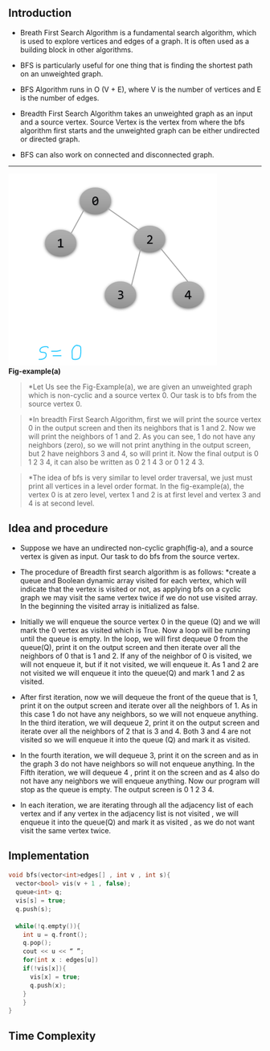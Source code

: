 ## Introduction 

* Breath First Search Algorithm is a fundamental search algorithm, which is used to explore vertices and edges of a graph. It is often used as a building block in other algorithms.

* BFS is particularly useful for one thing that is finding the shortest path on an unweighted graph. <br>

* BFS Algorithm runs in O (V + E), where V is the number of vertices and E is the number of edges.<br>

* Breadth First Search Algorithm takes an unweighted graph as an input and a source vertex. Source Vertex is the vertex from where the bfs algorithm first starts and the unweighted graph can be either undirected or directed graph.<br>

* BFS can also work on connected and disconnected graph.<br>
 ****

![](images/1.png)<br>
**Fig-example(a)**
<br>
> *Let Us see the Fig-Example(a), we are given an unweighted graph which is non-cyclic and a source vertex 0. Our task is to bfs from the source vertex 0.<br>

> *In breadth First Search Algorithm, first we will print the source vertex 0 in the output screen and then its neighbors that is 1 and 2. Now we will print the neighbors of 1 and 2. As you can see, 1 do not have any neighbors (zero), so we will not print anything in the output screen, but 2 have neighbors 3 and 4, so will print it. Now the final output is 0 1 2 3 4, it can also be written as 0 2 1 4 3 or 0 1 2 4 3. <br>

> *The idea of bfs is very similar to level order traversal, we just must print all vertices in a level order format. In the fig-example(a), the vertex 0 is at zero level, vertex 1 and 2 is at first level and vertex 3 and 4 is at second level.


## Idea and procedure
* Suppose we have an undirected non-cyclic graph(fig-a), and a source vertex is given as input. Our task to do bfs from the source vertex. 

* The procedure of Breadth first search algorithm is as follows: 
*create a queue and Boolean dynamic array visited for each vertex, which will indicate that the vertex is visited or not, as applying bfs on a cyclic graph we may visit the same vertex twice if we do not use visited array. In the beginning the visited array is initialized as false.

* Initially we will enqueue the source vertex 0 in the queue (Q) and we will mark the 0 vertex as visited which is True. Now a loop will be running until the queue is empty. In the loop, we will first dequeue 0 from the queue(Q), print it on the output screen and then iterate over all the neighbors of 0 that is 1 and 2. If any of the neighbor of 0 is visited, we will not enqueue it, but if it not visited, we will enqueue it. As 1 and 2 are not visited we will enqueue it into the queue(Q) and mark 1 and 2 as visited.

* After first iteration, now we will dequeue the front of the queue that is 1, print it on the output screen and iterate over all the neighbors of 1. As in this case 1 do not have any neighbors, so we will not enqueue anything. In the third iteration, we will dequeue 2, print it on the output screen and iterate over all the neighbors of 2 that is 3 and 4. Both 3 and 4 are not visited so we will enqueue it into the queue (Q) and mark it as visited. 

* In the fourth iteration, we will dequeue 3, print it on the screen and as in the graph 3 do not have neighbors so will not enqueue anything. In the Fifth iteration, we will dequeue 4 , print it on the screen and as 4 also do not have any neighbors we will enqueue anything. Now our program will stop as the queue is empty. The output screen is 0 1 2 3 4.

* In each iteration, we are iterating through all the adjacency list of each vertex and if any vertex in the adjacency list is not visited , we will enqueue it into the queue(Q) and mark it as visited , as we do not want visit the same vertex twice.


## Implementation
```C++
void bfs(vector<int>edges[] , int v , int s){
  vector<bool> vis(v + 1 , false);
  queue<int> q;
  vis[s] = true;
  q.push(s);

  while(!q.empty()){
    int u = q.front();
    q.pop();
    cout << u << “ ”;	
    for(int x : edges[u])
	if(!vis[x]){
	  vis[x] = true;
	  q.push(x);
	}
    }
}
```		
	
## Time Complexity



